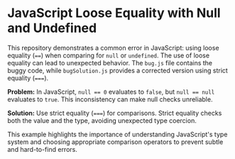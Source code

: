 # JavaScript Loose Equality with Null and Undefined

This repository demonstrates a common error in JavaScript: using loose equality (`==`) when comparing for `null` or `undefined`.  The use of loose equality can lead to unexpected behavior.  The `bug.js` file contains the buggy code, while `bugSolution.js` provides a corrected version using strict equality (`===`).

**Problem:** In JavaScript, `null == 0` evaluates to `false`, but `null == null` evaluates to `true`. This inconsistency can make null checks unreliable.

**Solution:** Use strict equality (`===`) for comparisons.  Strict equality checks both the value and the type, avoiding unexpected type coercion.

This example highlights the importance of understanding JavaScript's type system and choosing appropriate comparison operators to prevent subtle and hard-to-find errors. 